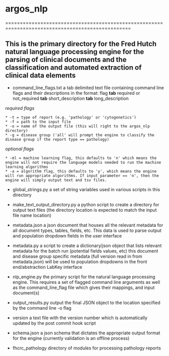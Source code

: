 # argos_nlp
=================================================================================================

This is the primary directory for the Fred Hutch natural language processing engine for the parsing of clinical documents and the classification and automated extraction of clinical data elements
----------------------------------------------------------------------------------------------------------------
- command_line_flags.txt 
	a tab delimited text file containing command line flags and their descriptions in the format:
	flag __tab__ required or not_required __tab__ short_description __tab__ long_description

*required flags*

	* -t = type of report (e.g. 'pathology' or 'cytogenetics')
	* -f = path to the input file
	* -o = name of the output file (this will right to the argos_nlp directory)
	* -g = disease group ('all' will prompt the engine to classify the disease group if the report type == pathology)

*optional flags*

	* -ml = machine learning flag, this defaults to 'n' which means the engine will not require the language models needed to run the machine learning algorithms
	* -a = algorithm flag, this defaults to 'y', which means the engine will run appropriate algorithms. If input parameter == 'n', then the engine will simply output text and tsv files.

- global_strings.py
	a set of string variables used in various scripts in this directory

- make_text_output_directory.py
	a python script to create a directory for output text files (the directory location is expected 
	to match the input file name location)

- metadata.json
	a json document that houses all the relevant metadata for all document types, tables, fields, etc. This data is used to parse output and population dropdown fields in the user interface

- metadata.py
	a script to create a dictionary/json object that lists relevant metadata for the batch run 
	(potential fields values, etc)
	this document and disease group specific metadata (full version read in from metadata.json) 
	will be used to population dropdowns in the front end/abstraction LabKey interface

- nlp_engine.py
	the primary script for the natural language processing engine.  This requires a set of flagged command line arguments
	as well as the command_line_flag file which gives their mappings, and input document(s)

- output_results.py
	output the final JSON object to the location specified by the command line -o flag

- version
	a text file with the version number which is automatically updated by the post commit hook script

- schema.json
	a json schema that dictates the appropriate output format for the engine (currently validation is an offline process)
	
- fhcrc_pathology
	directory of modules for processing pathology reports

